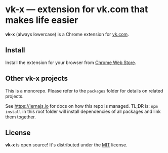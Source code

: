 # vk-x — extension for vk.com that makes life easier

**vk-x** (always lowercase) is a Chrome extension for [vk.com](https://vk.com).

## Install

Install the extension for your browser from [Chrome Web Store](https://chrome.google.com/webstore/detail/vk-x/ihbjipfpdnlccojhblaibcbolejpbfnj).

## Other vk-x projects

This is a monorepo. Please refer to the `packages` folder for details on related projects.

See https://lernajs.io for docs on how this repo is managed. TL;DR is: `npm install` in this root folder will install dependencies of all packages and link them together.

## License

**vk-x** is open source! It's distributed under the [MIT](LICENSE.md) license.
